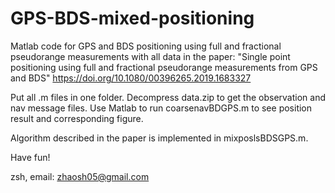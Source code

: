 # GPS-BDS-mixed-positioning
Matlab code for GPS and BDS positioning using full and fractional pseudorange measurements
with all data in the paper:
"Single point positioning using full and fractional pseudorange measurements from GPS and BDS" https://doi.org/10.1080/00396265.2019.1683327

Put all .m files in one folder. Decompress data.zip to get the observation and nav message files. Use Matlab to run coarsenavBDGPS.m to see position result and corresponding figure.

Algorithm described in the paper is implemented in mixposlsBDSGPS.m.

Have fun!

zsh, email: zhaosh05@gmail.com
